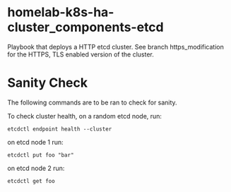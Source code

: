 # homelab-k8s-ha-cluster_components-etcd
Playbook that deploys a HTTP etcd cluster. See branch https_modification for the HTTPS, TLS enabled version of the cluster.

# Sanity Check

The following commands are to be ran to check for sanity.

To check cluster health, on a random etcd node, run:

```
etcdctl endpoint health --cluster
```

on etcd node 1 run:

```
etcdctl put foo "bar"
```

on etcd node 2 run:

```
etcdctl get foo
```
